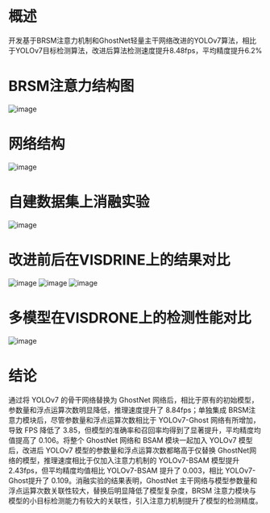 # 概述
开发基于BRSM注意力机制和GhostNet轻量主干网络改进的YOLOv7算法，相比于YOLOv7目标检测算法，改进后算法检测速度提升8.48fps，平均精度提升6.2% 
# BRSM注意力结构图
![image](https://github.com/user-attachments/assets/33dc1da5-84fd-4b65-a47c-ace500da10d9)
# 网络结构
![image](https://github.com/user-attachments/assets/eef117ba-cc35-4a5c-a0d8-9518a2a4f306)
# 自建数据集上消融实验
![image](https://github.com/user-attachments/assets/ab7e6b36-f0a6-40af-9be5-280b43966293)
# 改进前后在VISDRINE上的结果对比
![image](https://github.com/user-attachments/assets/fa214c82-5590-4fd7-ad01-bff54b4c3b16) 
![image](https://github.com/user-attachments/assets/3f5ae580-ae0f-4810-95f4-5c17e0329ff4)
![image](https://github.com/user-attachments/assets/0c6a1af2-fafd-4633-aa72-523a0df76a43)
# 多模型在VISDRONE上的检测性能对比
![image](https://github.com/user-attachments/assets/0063299b-b98f-4a3b-b494-bc9386b15b0e)
# 结论
  通过将 YOLOv7 的骨干网络替换为 GhostNet 网络后，相比于原有的初始模型，参数量和浮点运算次数明显降低，推理速度提升了 8.84fps；单独集成 BRSM注意力模块后，尽管参数量和浮点运算次数相比于 YOLOv7-Ghost 网络有所增加，导致 FPS 降低了 3.85，但模型的准确率和召回率均得到了显著提升，平均精度均值提高了 0.106。将整个 GhostNet 网络和 BSAM 模块一起加入 YOLOv7 模型后，改进后 YOLOv7 模型的参数量和浮点运算次数都略高于仅替换 GhostNet网络的模型，推理速度相比于仅加入注意力机制的 YOLOv7-BSAM 模型提升2.43fps，但平均精度均值相比 YOLOv7-BSAM 提升了 0.003，相比 YOLOv7-Ghost提升了 0.109。消融实验的结果表明，GhostNet 主干网络与模型参数量和浮点运算次数关联性较大，替换后明显降低了模型复杂度，BRSM 注意力模块与模型的小目标检测能力有较大的关联性，引入注意力机制提升了模型的检测精度。

